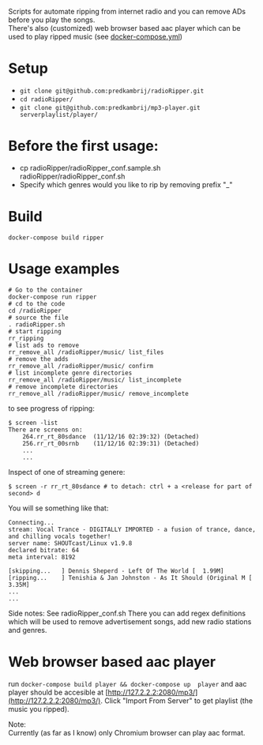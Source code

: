 Scripts for automate ripping from internet radio and you can remove ADs before you play the songs.  
There's also (customized) web browser based aac player which can be used to play ripped music (see [docker-compose.yml](https://github.com/predkambrij/radioRipper/blob/master/docker-compose.yml))

Setup
=====
* ```git clone git@github.com:predkambrij/radioRipper.git```
* ```cd radioRipper/```
* ```git clone git@github.com:predkambrij/mp3-player.git serverplaylist/player/```

Before the first usage:
==============
* cp radioRipper/radioRipper_conf.sample.sh radioRipper/radioRipper_conf.sh
* Specify which genres would you like to rip by removing prefix "_"

Build
=====
```docker-compose build ripper```

Usage examples
==============

    # Go to the container
    docker-compose run ripper
    # cd to the code
    cd /radioRipper
    # source the file
    . radioRipper.sh
    # start ripping
    rr_ripping
    # list ads to remove
    rr_remove_all /radioRipper/music/ list_files
    # remove the adds
    rr_remove_all /radioRipper/music/ confirm
    # list incomplete genre directories
    rr_remove_all /radioRipper/music/ list_incomplete
    # remove incomplete directories
    rr_remove_all /radioRipper/music/ remove_incomplete
 
to see progress of ripping:

    $ screen -list
    There are screens on:
        264.rr_rt_80sdance  (11/12/16 02:39:32) (Detached)
        256.rr_rt_00srnb    (11/12/16 02:39:31) (Detached)
        ...
        ...

Inspect of one of streaming genere:

    $ screen -r rr_rt_80sdance # to detach: ctrl + a <release for part of second> d

You will se something like that:
    
    Connecting...
    stream: Vocal Trance - DIGITALLY IMPORTED - a fusion of trance, dance, and chilling vocals together!
    server name: SHOUTcast/Linux v1.9.8
    declared bitrate: 64
    meta interval: 8192
    
    [skipping...   ] Dennis Sheperd - Left Of The World [  1.99M]
    [ripping...    ] Tenishia & Jan Johnston - As It Should (Original M [  3.35M]
    ...
    ...

Side notes: 
See radioRipper_conf.sh There you can add regex definitions which will be used to remove advertisement songs, add new radio stations and genres.

Web browser based aac player
============================
run ```docker-compose build player && docker-compose up  player``` and aac player should be accesible at [http://127.2.2.2:2080/mp3/](http://127.2.2.2:2080/mp3/). Click "Import From Server" to get playlist (the music you ripped).

Note:  
Currently (as far as I know) only Chromium browser can play aac format.
